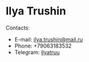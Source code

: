 # Ilya Trushin
Contacts:
* E-mail: ilya.trushin@mail.ru
* Phone: +79063183532
* Telegram: [ilyatruu](https://t.me/ilyatruu)